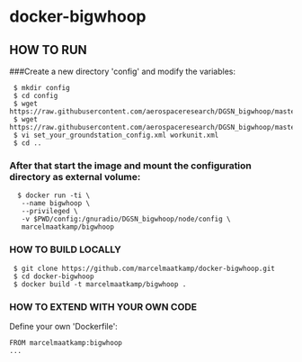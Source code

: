 # docker-bigwhoop

## HOW TO RUN
###Create a new directory 'config' and modify the variables:
```
 $ mkdir config
 $ cd config
 $ wget https://raw.githubusercontent.com/aerospaceresearch/DGSN_bigwhoop/master/node/set_your_groundstation_config.xml
 $ wget https://raw.githubusercontent.com/aerospaceresearch/DGSN_bigwhoop/master/node/workunit.xml
 $ vi set_your_groundstation_config.xml workunit.xml
 $ cd ..
```
### After that start the image and mount the configuration directory as external volume:
```
  $ docker run -ti \
   --name bigwhoop \
   --privileged \
   -v $PWD/config:/gnuradio/DGSN_bigwhoop/node/config \
   marcelmaatkamp/bigwhoop
```
### HOW TO BUILD LOCALLY
```
 $ git clone https://github.com/marcelmaatkamp/docker-bigwhoop.git
 $ cd docker-bigwhoop
 $ docker build -t marcelmaatkamp/bigwhoop .
```
### HOW TO EXTEND WITH YOUR OWN CODE
Define your own 'Dockerfile':
```
FROM marcelmaatkamp:bigwhoop
...
```
